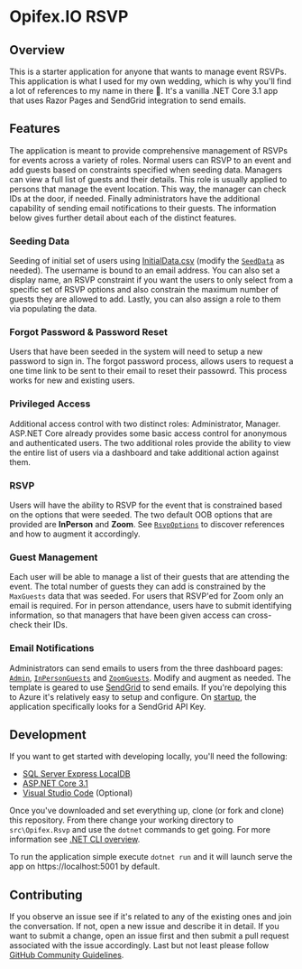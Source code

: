# Opifex.IO RSVP

## Overview

This is a starter application for anyone that wants to manage event RSVPs. 
This application is what I used for my own wedding, which is why you'll find a lot of references to my name in there 🙂. It's a vanilla .NET Core 3.1 app that uses Razor Pages and SendGrid integration to send emails. 

## Features

The application is meant to provide comprehensive management of RSVPs for events across a variety of roles. Normal users can RSVP to an event and add guests based on constraints specified when seeding data. Managers can view a full list of guests and their details. This role is usually applied to persons that manage the event location. This way, the manager can check IDs at the door, if needed. Finally administrators have the additional capability of sending email notifications to their guests. The information below gives further detail about each of the distinct features.

### Seeding Data
Seeding of initial set of users using [InitialData.csv](src/Opifex.Rsvp/Data/InitialData.csv) (modify the [`SeedData`](src/Opifex.Rsvp/Data/SeedData.cs) as needed). The username is bound to an email address. You can also set a display name, an RSVP constraint if you want the users to only select from a specific set of RSVP options and also constrain the maximum number of guests they are allowed to add. Lastly, you can also assign a role to them via populating the data.

### Forgot Password & Password Reset
Users that have been seeded in the system will need to setup a new password to sign in. The forgot password process, allows users to request a one time link to be sent to their email to reset their passowrd. This process works for new and existing users.

### Privileged Access
Additional access control with two distinct roles: Administrator, Manager. ASP.NET Core already provides some basic access control for anonymous and authenticated users. The two additional roles provide the ability to view the entire list of users via a dashboard
and take additional action against them.

### RSVP
Users will have the ability to RSVP for the event that is constrained based on the options that were seeded. The two default OOB options that are provided are **InPerson** and **Zoom**. See [`RsvpOptions`](src/Opifex.Rsvp/Data/RsvpOptions.cs) to discover references and how to augment it accordingly.

### Guest Management
Each user will be able to manage a list of their guests that are attending the event. The total number of guests they can add is constrained by the `MaxGuests` data that was seeded. For users that RSVP'ed for Zoom only an email is required. For in person attendance, users have to submit identifying information, so that managers that have been given access can cross-check their IDs.

### Email Notifications
Administrators can send emails to users from the three dashboard pages: [`Admin`](src/Opifex.Rsvp/Pages/Admin.cshtml), [`InPersonGuests`](src/Opifex.Rsvp/Pages/InPersonGuests.cshtml) and [`ZoomGuests`](src/Opifex.Rsvp/Pages/ZoomGuests.cshtml). Modify and augment as needed. The template is geared to use [SendGrid](https://sendgrid.com/) to send emails. If you're depolying this to Azure it's relatively easy to setup and configure. On [startup](src/Opifex.Rsvp/Startup.cs), the application specifically looks for a SendGrid API Key.

## Development
If you want to get started with developing locally, you'll need the following:
- [SQL Server Express LocalDB](https://docs.microsoft.com/en-us/sql/database-engine/configure-windows/sql-server-express-localdb?view=sql-server-ver15)
- [ASP.NET Core 3.1](https://dotnet.microsoft.com/download/dotnet-core/3.1)
- [Visual Studio Code](https://code.visualstudio.com/) (Optional)

Once you've downloaded and set everything up, clone (or fork and clone) this repository. From there change your working directory to `src\Opifex.Rsvp` and use the `dotnet` commands to get going. For more information see [.NET CLI overview](https://docs.microsoft.com/en-us/dotnet/core/tools/).

To run the application simple execute `dotnet run` and it will launch serve the app on https://localhost:5001 by default.

## Contributing
If you observe an issue see if it's related to any of the existing ones and join the conversation. If not, open a new issue and describe it in detail. If you want to submit a change, open an issue first and then submit a pull request associated with the issue accordingly. Last but not least please follow [GitHub Community Guidelines](https://docs.github.com/en/free-pro-team@latest/github/site-policy/github-community-guidelines).